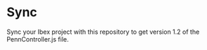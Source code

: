 # Sync
Sync your Ibex project with this repository to get version 1.2 of the PennController.js file.

